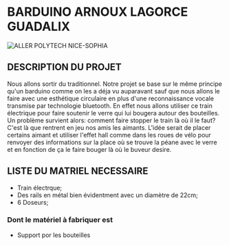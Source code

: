 # BARDUINO ARNOUX LAGORCE GUADALIX
![ALLER POLYTECH NICE-SOPHIA](http://unice.fr/formation/formation-initiale/epuing54/++resource++unice.gof.images/logos/epu.png)

## DESCRIPTION DU PROJET
  Nous allons sortir du traditionnel. Notre projet se base sur le même principe qu'un barduino comme on les a déja vu auparavant
sauf que nous allons le faire avec une esthétique circulaire en plus d'une reconnaissance vocale transmise par technologie
bluetooth.
  En effet nous allons utiliser ce train électrique pour faire soutenir le verre qui lui bougera autour des bouteilles. Un problème
survient alors: comment faire stopper le train là où il le faut? C'est là que rentrent en jeu nos amis les aimants. L'idée serait
de placer certains aimant et utiliser l'effet hall comme dans les roues de vélo pour renvoyer des informations sur la place où se trouve la péane avec le verre et en fonction de ça le faire bouger là où le buveur desire.

## LISTE DU MATRIEL NECESSAIRE
  * Train électrque;
  * Des rails en métal bien évidentment avec un diamètre de 22cm;
  * 6 Doseurs;
  ### Dont le matériel à fabriquer est
  * Support por les bouteilles
